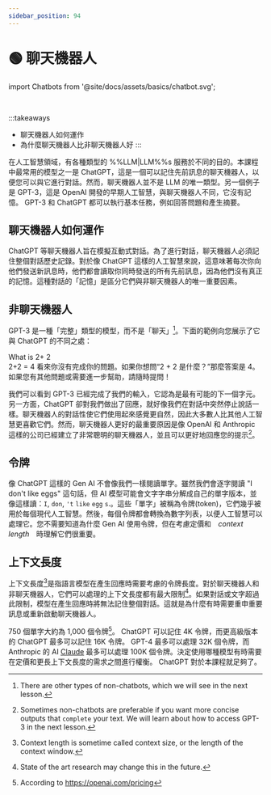 ```yaml
---
sidebar_position: 94
---
```


# 🟢 聊天機器人


import Chatbots from '@site/docs/assets/basics/chatbot.svg';

<div style={{textAlign: 'center'}}>
  <Chatbots style={{width:"100%",height:"300px",verticalAlign:"top"}}/>
</div>
<br/>

:::takeaways
- 聊天機器人如何運作
- 為什麼聊天機器人比非聊天機器人好
:::

在人工智慧領域，有各種類型的 %%LLM|LLM%%s 服務於不同的目的。本課程中最常用的模型之一是 ChatGPT，這是一個可以記住先前訊息的聊天機器人，以便您可以與它進行對話。然而，聊天機器人並不是 LLM 的唯一類型。另一個例子是 GPT-3，這是 OpenAI 開發的早期人工智慧，與聊天機器人不同，它沒有記憶。 GPT-3 和 ChatGPT 都可以執行基本任務，例如回答問題和產生摘要。


## 聊天機器人如何運作

ChatGPT 等聊天機器人旨在模擬互動式對話。為了進行對話，聊天機器人必須記住整個對話歷史記錄。對於像 ChatGPT 這樣的人工智慧來說，這意味著每次你向他們發送新訊息時，他們都會讀取你同時發送的所有先前訊息，因為他們沒有真正的記憶。這種對話的「記憶」是區分它們與非聊天機器人的唯一重要因素。


## 非聊天機器人

GPT-3 是一種「完整」類型的模型，而不是「聊天」[^a]。下面的範例向您展示了它與 ChatGPT 的不同之處：

<AIInput>
What is 2+
</AIInput>

<AIOutput title="GPT-3 output">
2
<br/>
2+2 = 4
</AIOutput>

<AIOutput title="ChatGPT output">
看來你沒有完成你的問題。如果你想問“2 + 2 是什麼？”那麼答案是 4。如果您有其他問題或需要進一步幫助，請隨時提問！
</AIOutput>

我們可以看到 GPT-3 已經完成了我們的輸入，它認為是最有可能的下一個字元。另一方面，ChatGPT 卻對我們做出了回應，就好像我們在對話中突然停止說話一樣。聊天機器人的對話性使它們使用起來感覺更自然，因此大多數人比其他人工智慧更喜歡它們。然而，聊天機器人更好的最重要原因是像 OpenAI 和 Anthropic 這樣的公司已經建立了非常聰明的聊天機器人，並且可以更好地回應您的提示[^b]。

## 令牌

像 ChatGPT 這樣的 Gen AI 不會像我們一樣閱讀單字。雖然我們會逐字閱讀 "I don't like eggs" 這句話，但 AI 模型可能會文字字串分解成自己的單字版本，並像這樣讀：`I`, `don`, `'t` `like` `egg` `s`.。這些「單字」被稱為令牌(token)，它們幾乎被用於每個現代人工智慧。然後，每個令牌都會轉換為數字列表，以便人工智慧可以處理它。您不需要知道為什麼 Gen AI 使用令牌，但在考慮定價和　*context length*　時理解它們很重要。

## 上下文長度

上下文長度[^l]是指語言模型在產生回應時需要考慮的令牌長度。對於聊天機器人和非聊天機器人，它們可以處理的上下文長度都有最大限制[^c]。如果對話或文字超過此限制，模型在產生回應時將無法記住整個對話。這就是為什麼有時需要重申重要訊息或重新啟動聊天機器人。

750 個單字大約為 1,000 個令牌[^d]。 ChatGPT 可以記住 4K 令牌，而更高級版本的 ChatGPT 最多可以記住 16K 令牌。 GPT-4 最多可以處理 32K 個令牌，而 Anthropic 的 AI [Claude](https://www.anthropic.com/index/100k-context-windows) 最多可以處理 100K 個令牌。決定使用哪種模型有時需要在定價和更長上下文長度的需求之間進行權衡。 ChatGPT 對於本課程就足夠了。


[^a]: There are other types of non-chatbots, which we will see in the next lesson.
[^b]: Sometimes non-chatbots are preferable if you want more concise outputs that `complete` your text. We will learn about how to access GPT-3 in the next lesson.
[^c]: State of the art research may change this in the future.
[^d]: According to https://openai.com/pricing
[^l]: Context length is sometime called context size, or the length of the context window.
